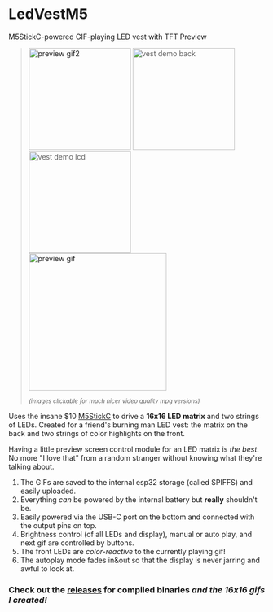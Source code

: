 # LedVestM5
M5StickC-powered GIF-playing LED vest with TFT Preview

> [<img alt="preview gif2" src="https://thumbs.gfycat.com/VelvetyMediocreIrishwaterspaniel-size_restricted.gif" width="200" />](https://gfycat.com/VelvetyMediocreIrishwaterspaniel)
> <img alt="vest demo back" src="https://user-images.githubusercontent.com/326829/85434551-10eeba00-b53b-11ea-878d-2a63c2c5402f.jpg" width="200" />
> <img alt="vest demo lcd" src="https://user-images.githubusercontent.com/326829/85434554-12b87d80-b53b-11ea-952d-a08c20d63c29.jpg" width="200" />
> [<img alt="preview gif" src="https://thumbs.gfycat.com/HugeCarefulAldabratortoise-size_restricted.gif" height="270" />](https://gfycat.com/hugecarefulaldabratortoise)
>
> <sub>_(images clickable for much nicer video quality mpg versions)_</sub>

Uses the insane $10 [M5StickC](https://m5stack.com/products/stick-c) to drive a **16x16 LED matrix** and two strings of LEDs. 
Created for a friend's burning man LED vest: the matrix on the back and two strings of color highlights on the front.

Having a little preview screen control module for an LED matrix is _the best_. No more "I love that" from a random stranger without knowing what they're talking about.

1. The GIFs are saved to the internal esp32 storage (called SPIFFS) and easily uploaded. 
1. Everything _can_ be powered by the internal battery but **really** shouldn't be. 
1. Easily powered via the USB-C port on the bottom and connected with the output pins on top.
1. Brightness control (of all LEDs and display), manual or auto play, and next gif are controlled by buttons.
1. The front LEDs are _color-reactive_ to the currently playing gif!
1. The autoplay mode fades in&out so that the display is never jarring and awful to look at.

### Check out the [releases](https://github.com/t413/LedVestM5/releases) for compiled binaries **_and the 16x16 gifs I created!_**
